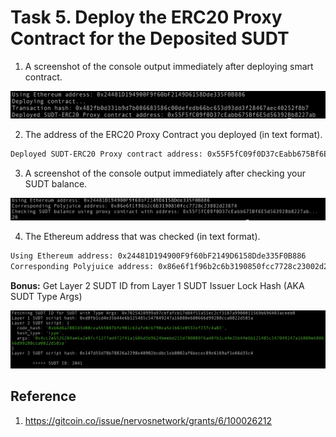 # Task 5. Deploy the ERC20 Proxy Contract for the Deposited SUDT

1. A screenshot of the console output immediately after deploying smart contract.

![Console output](/media/task_5_1.jpg)


2. The address of the ERC20 Proxy Contract you deployed (in text format).

```txt
Deployed SUDT-ERC20 Proxy contract address: 0x55F5fC09f0D37cEabb675Bf6E5d56392Bb8227ab
```


3. A screenshot of the console output immediately after checking your SUDT balance.

![SUDT balance](/media/task_5_3.jpg)


4. The Ethereum address that was checked (in text format).

```txt
Using Ethereum address: 0x24481D194900F9f60bF2149D6158Dde335F0B886
Corresponding Polyjuice address: 0x86e6f1f96b2c6b3190850fcc7728c23002d23874
```

**Bonus:** Get Layer 2 SUDT ID from Layer 1 SUDT Issuer Lock Hash (AKA SUDT Type Args)

![Console output](/media/task_5_bonus.jpg)


## Reference

1. https://gitcoin.co/issue/nervosnetwork/grants/6/100026212
